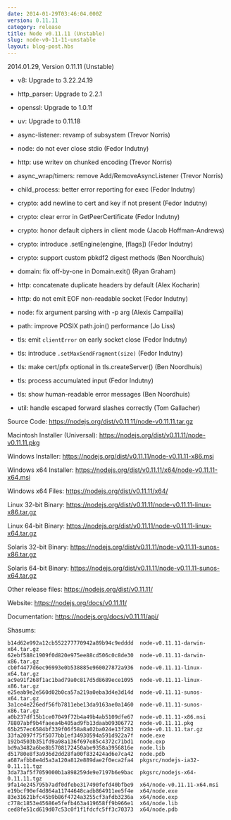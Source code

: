 ```yaml
---
date: 2014-01-29T03:46:04.000Z
version: 0.11.11
category: release
title: Node v0.11.11 (Unstable)
slug: node-v0-11-11-unstable
layout: blog-post.hbs
---
```

<!--lint disable prohibited-strings-->
<!--lint disable maximum-line-length-->
<!--lint disable no-literal-urls-->
<!--lint disable no-shortcut-reference-link-->

2014.01.29, Version 0.11.11 (Unstable)

* v8: Upgrade to 3.22.24.19

* http_parser: Upgrade to 2.2.1

* openssl: Upgrade to 1.0.1f

* uv: Upgrade to 0.11.18

* async-listener: revamp of subsystem (Trevor Norris)

* node: do not ever close stdio (Fedor Indutny)

* http: use writev on chunked encoding (Trevor Norris)

* async_wrap/timers: remove Add/RemoveAsyncListener (Trevor Norris)

* child_process: better error reporting for exec (Fedor Indutny)

* crypto: add newline to cert and key if not present (Fedor Indutny)

* crypto: clear error in GetPeerCertificate (Fedor Indutny)

* crypto: honor default ciphers in client mode (Jacob Hoffman-Andrews)

* crypto: introduce .setEngine(engine, [flags]) (Fedor Indutny)

* crypto: support custom pbkdf2 digest methods (Ben Noordhuis)

* domain: fix off-by-one in Domain.exit() (Ryan Graham)

* http: concatenate duplicate headers by default (Alex Kocharin)

* http: do not emit EOF non-readable socket (Fedor Indutny)

* node: fix argument parsing with -p arg (Alexis Campailla)

* path: improve POSIX path.join() performance (Jo Liss)

* tls: emit `clientError` on early socket close (Fedor Indutny)

* tls: introduce `.setMaxSendFragment(size)` (Fedor Indutny)

* tls: make cert/pfx optional in tls.createServer() (Ben Noordhuis)

* tls: process accumulated input (Fedor Indutny)

* tls: show human-readable error messages (Ben Noordhuis)

* util: handle escaped forward slashes correctly (Tom Gallacher)

Source Code: https://nodejs.org/dist/v0.11.11/node-v0.11.11.tar.gz

Macintosh Installer (Universal): https://nodejs.org/dist/v0.11.11/node-v0.11.11.pkg

Windows Installer: https://nodejs.org/dist/v0.11.11/node-v0.11.11-x86.msi

Windows x64 Installer: https://nodejs.org/dist/v0.11.11/x64/node-v0.11.11-x64.msi

Windows x64 Files: https://nodejs.org/dist/v0.11.11/x64/

Linux 32-bit Binary: https://nodejs.org/dist/v0.11.11/node-v0.11.11-linux-x86.tar.gz

Linux 64-bit Binary: https://nodejs.org/dist/v0.11.11/node-v0.11.11-linux-x64.tar.gz

Solaris 32-bit Binary: https://nodejs.org/dist/v0.11.11/node-v0.11.11-sunos-x86.tar.gz

Solaris 64-bit Binary: https://nodejs.org/dist/v0.11.11/node-v0.11.11-sunos-x64.tar.gz

Other release files: https://nodejs.org/dist/v0.11.11/

Website: https://nodejs.org/docs/v0.11.11/

Documentation: https://nodejs.org/docs/v0.11.11/api/

Shasums:

```
b14d62e992a12cb552277770942a89b94c9edddd  node-v0.11.11-darwin-x64.tar.gz
62ebf588c1909f0d820e975ee88cd506c0c8de30  node-v0.11.11-darwin-x86.tar.gz
cb0f4477d6ec96993e0b538885e960027872a936  node-v0.11.11-linux-x64.tar.gz
ac9e91f268f1ac1bad79a0c817d5d8689ece1095  node-v0.11.11-linux-x86.tar.gz
e25eab9e2e560d02b0ca57a219a0eba3d4e3d14d  node-v0.11.11-sunos-x64.tar.gz
3a1ce4e226edf56fb7811ebe13da9163ae0a1460  node-v0.11.11-sunos-x86.tar.gz
a0b237df15b1ce07049f72b4a49b4ab5109dfe67  node-v0.11.11-x86.msi
78807abf9b4faeea4b405ad9fb13daab09306772  node-v0.11.11.pkg
65b257ec6584bf339f06f58a8a02ba024e13f283  node-v0.11.11.tar.gz
33fa2097f75f5077bb1ef34930594a591d922a7f  node.exe
192b4503b351fd9a98a136f697e85c4372c71bd1  node.exp
bd9a3482a6be8b5708172450abe9358a3956816e  node.lib
d51780e8f3a936d2dd28fa00f832424ad6e7ca42  node.pdb
a687afbb8e4d5a3a120a812e889dae2f0eca2fa4  pkgsrc/nodejs-ia32-0.11.11.tgz
3da73af5f7059000b1a898259de9e7197b6e9bac  pkgsrc/nodejs-x64-0.11.11.tgz
9fa14e245795b7adf0dfebe317490fefd40bfbe9  x64/node-v0.11.11-x64.msi
e19bcf90ef4d864a11744648cadb864911ee5f4e  x64/node.exe
83e31621bfc45b9b86f4724a3255cf3afdb3236a  x64/node.exp
c778c1853e45686e5fefb463a419658ff9b966e1  x64/node.lib
ced8fe51cd619d07c53c0f1f1fdcfc5ff3c70373  x64/node.pdb
```
